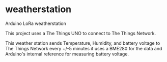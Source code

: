 # weatherstation
Arduino LoRa weatherstation

This project uses a The Things UNO to connect to The Things Network.

This weather station sends Temperature, Humidity, and battery voltage to The Things Network every +/-5 minutes
it uses a BME280 for the data and Arduino's internal reference for measuring battery voltage.
